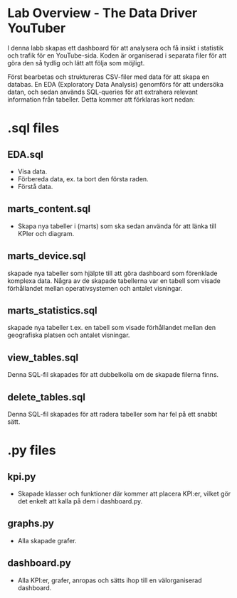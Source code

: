 # Lab Overview - The Data Driver YouTuber

I denna labb skapas ett dashboard för att analysera och få insikt i statistik och trafik för en YouTube-sida. Koden är organiserad i separata filer för att göra den så tydlig och lätt att följa som möjligt.

Först bearbetas och struktureras CSV-filer med data för att skapa en databas. En EDA (Exploratory Data Analysis) genomförs för att undersöka datan, och sedan används SQL-queries för att extrahera relevant information från tabeller. Detta kommer att förklaras kort nedan:

# .sql files

## EDA.sql
- Visa data.
- Förbereda data, ex. ta bort den första raden.
- Förstå data.
## marts_content.sql
- Skapa nya tabeller i (marts) som ska sedan använda för att länka till KPIer och diagram.
## marts_device.sql
skapade nya tabeller som hjälpte till att göra dashboard som förenklade komplexa data. Några av de skapade tabellerna var en tabell som visade förhållandet mellan operativsystemen och antalet visningar.
## marts_statistics.sql
skapade nya tabeller t.ex. en tabell som visade förhållandet mellan den geografiska platsen och antalet visningar.
## view_tables.sql
Denna SQL-fil skapades för att dubbelkolla om de skapade filerna finns.
## delete_tables.sql
Denna SQL-fil skapades för att radera tabeller som har fel på ett snabbt sätt.

# .py files

## kpi.py
- Skapade klasser och funktioner där kommer att placera KPI:er, vilket gör det enkelt att kalla på dem i dashboard.py.
## graphs.py
- Alla skapade grafer.
## dashboard.py
- Alla KPI:er, grafer, anropas och sätts ihop till en välorganiserad dashboard.
